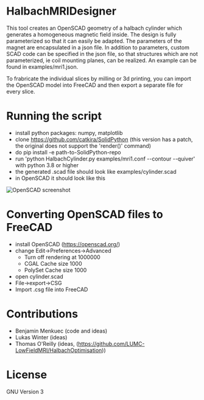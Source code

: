 # HalbachMRIDesigner
This tool creates an OpenSCAD geometry of a halbach cylinder which generates a homogeneous magnetic field inside. The design is fully parameterized so that it can easily be adapted. The parameters of the magnet are encapsulated in a json file. In addition to parameters, custom SCAD code can be specified in the json file, so that structures which are not parameterized, ie coil mounting planes, can be realized. An example can be found in examples/mri1.json.

To frabricate the individual slices by milling or 3d printing, you can import the OpenSCAD model into FreeCAD and then export a separate file for every slice.

# Running the script
- install python packages: numpy, matplotlib
- clone https://github.com/catkira/SolidPython (this version has a patch, the original does not support the 'render()' command)
- do pip install -e path-to-SolidPython-repo
- run 'python HalbachCylinder.py examples/mri1.conf --contour --quiver' with python 3.8 or higher
- the generated .scad file should look like examples/cylinder.scad
- in OpenSCAD it should look like this

![OpenSCAD screenshot](https://github.com/menkueclab/HalbachMRIDesigner/blob/master/examples/cylinder.png?raw=true)

# Converting OpenSCAD files to FreeCAD
- install OpenSCAD (https://openscad.org/)
- change Edit->Preferences->Advanced
  - Turn off rendering at 1000000
  - CGAL Cache size 1000
  - PolySet Cache size 1000
- open cylinder.scad
- File->export->CSG
- Import .csg file into FreeCAD

# Contributions
- Benjamin Menkuec (code and ideas)
- Lukas Winter (ideas)
- Thomas O'Reilly (ideas, (https://github.com/LUMC-LowFieldMRI/HalbachOptimisation))

# License
GNU Version 3
